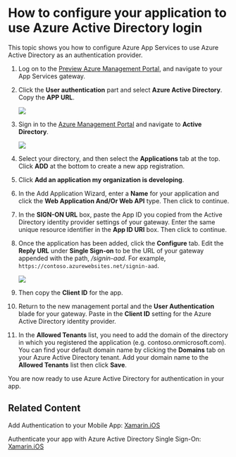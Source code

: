 <properties 
	pageTitle="How to configure Azure Active Directory authentication for your App Services application" 
	description="Learn how to configure Azure Active Directory authentication for your App Services application." 
	authors="mattchenderson,wesmc7777" 
	services="app-services" 
	documentationCenter="" 
	manager="dwrede" 
	editor=""/>

<tags 
	ms.service="mobile-services" 
	ms.workload="mobile" 
	ms.tgt_pltfrm="" 
	ms.devlang="multiple" 
	ms.topic="article" 
	ms.date="02/19/2015" 
	ms.author="mahender"/>

# How to configure your application to use Azure Active Directory login

This topic shows you how to configure Azure App Services to use Azure Active Directory as an authentication provider. 

1. Log on to the [Preview Azure Management Portal], and navigate to your App Services gateway.

2. Click the **User authentication** part and select **Azure Active Directory**. Copy the **APP URL**.

    ![][1]

3. Sign in to the [Azure Management Portal] and navigate to **Active Directory**.

    ![][2] 

4. Select your directory, and then select the **Applications** tab at the top. Click **ADD** at the bottom to create a new app registration. 

5. Click **Add an application my organization is developing**.

6. In the Add Application Wizard, enter a **Name** for your application and click the  **Web Application And/Or Web API** type. Then click to continue.

7. In the **SIGN-ON URL** box, paste the App ID you copied from the Active Directory identity provider settings of your gateway. Enter the same unique resource identifier in the **App ID URI** box. Then click to continue.

8. Once the application has been added, click the **Configure** tab. Edit the **Reply URL** under **Single Sign-on** to be the URL of your gateway appended with the path, _/signin-aad_. For example, `https://contoso.azurewebsites.net/signin-aad`.

    ![][3]

9. Then copy the **Client ID** for the app.

10. Return to the new management portal and the **User Authentication** blade for your gateway. Paste in the **Client ID** setting for the Azure Active Directory identity provider.
  
11. In the **Allowed Tenants** list, you need to add the domain of the directory in which you registered the application (e.g. contoso.onmicrosoft.com). You can find your default domain name by clicking the **Domains** tab on your Azure Active Directory tenant. Add your domain name to the **Allowed Tenants** list then click **Save**.  

You are now ready to use Azure Active Directory for authentication in your app. 

## <a name="related-content"> </a>Related Content
Add Authentication to your Mobile App: [Xamarin.iOS](xamarin)

Authenticate your app with Azure Active Directory Single Sign-On: [Xamarin.iOS](xamarin-adal)

<!-- Anchors. -->

<!-- Images. -->
[1]: ./media/app-services-how-to-configure-active-directory-authentication/app-services-aad-settings.png
[2]: ./media/app-services-how-to-configure-active-directory-authentication/app-services-navigate-aad.png
[3]: ./media/app-services-how-to-configure-active-directory-authentication/app-services-aad-app-configure.png

<!-- URLs. -->
[Preview Azure Management Portal]: https://portal.azure.com/
[Azure Management Portal]: https://manage.windowsazure.com/
[xamarin]: /en-us/documentation/articles/app-services-mobile-app-dotnet-backend-xamarin-ios-get-started-users-preview/
[xamarin-adal]: /en-us/documentation/articles/app-services-mobile-app-dotnet-backend-windows-store-dotnet-aad-sso/